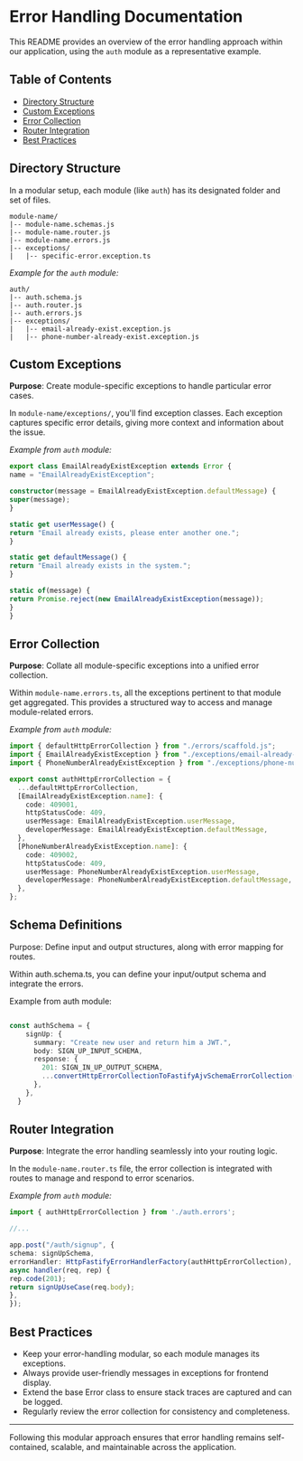 # Error Handling Documentation

This README provides an overview of the error handling approach within our application, using the `auth` module as a representative example.

## Table of Contents

- [Directory Structure](#directory-structure)
- [Custom Exceptions](#custom-exceptions)
- [Error Collection](#error-collection)
- [Router Integration](#router-integration)
- [Best Practices](#best-practices)

## Directory Structure

In a modular setup, each module (like `auth`) has its designated folder and set of files.

```
module-name/
|-- module-name.schemas.js
|-- module-name.router.js
|-- module-name.errors.js
|-- exceptions/
|   |-- specific-error.exception.ts
```

*Example for the `auth` module:*

```
auth/
|-- auth.schema.js
|-- auth.router.js
|-- auth.errors.js
|-- exceptions/
|   |-- email-already-exist.exception.js
|   |-- phone-number-already-exist.exception.js
```

## Custom Exceptions

**Purpose**: Create module-specific exceptions to handle particular error cases.

In `module-name/exceptions/`, you'll find exception classes. Each exception captures specific error details, giving more context and information about the issue.

*Example from `auth` module:*

```typescript
export class EmailAlreadyExistException extends Error {
name = "EmailAlreadyExistException";

constructor(message = EmailAlreadyExistException.defaultMessage) {
super(message);
}

static get userMessage() {
return "Email already exists, please enter another one.";
}

static get defaultMessage() {
return "Email already exists in the system.";
}

static of(message) {
return Promise.reject(new EmailAlreadyExistException(message));
}
}
```

## Error Collection

**Purpose**: Collate all module-specific exceptions into a unified error collection.

Within `module-name.errors.ts`, all the exceptions pertinent to that module get aggregated. This provides a structured way to access and manage module-related errors.

*Example from `auth` module:*

```typescript
import { defaultHttpErrorCollection } from "./errors/scaffold.js";
import { EmailAlreadyExistException } from "./exceptions/email-already-exist.exception.js";
import { PhoneNumberAlreadyExistException } from "./exceptions/phone-number-already-exist.exception.js";

export const authHttpErrorCollection = {
  ...defaultHttpErrorCollection,
  [EmailAlreadyExistException.name]: {
    code: 409001,
    httpStatusCode: 409,
    userMessage: EmailAlreadyExistException.userMessage,
    developerMessage: EmailAlreadyExistException.defaultMessage,
  },
  [PhoneNumberAlreadyExistException.name]: {
    code: 409002,
    httpStatusCode: 409,
    userMessage: PhoneNumberAlreadyExistException.userMessage,
    developerMessage: PhoneNumberAlreadyExistException.defaultMessage,
  },
};
```

## Schema Definitions

Purpose: Define input and output structures, along with error mapping for routes.

Within auth.schema.ts, you can define your input/output schema and integrate the errors.

Example from auth module:

```typescript

const authSchema = {
    signUp: {
      summary: "Create new user and return him a JWT.",
      body: SIGN_UP_INPUT_SCHEMA,
      response: {
        201: SIGN_IN_UP_OUTPUT_SCHEMA,
        ...convertHttpErrorCollectionToFastifyAjvSchemaErrorCollection(authHttpErrorCollection)
      },
    },
  }
```

## Router Integration

**Purpose**: Integrate the error handling seamlessly into your routing logic.

In the `module-name.router.ts` file, the error collection is integrated with routes to manage and respond to error scenarios.

*Example from `auth` module:*

``` typescript
import { authHttpErrorCollection } from './auth.errors';

//...

app.post("/auth/signup", {
schema: signUpSchema,
errorHandler: HttpFastifyErrorHandlerFactory(authHttpErrorCollection),
async handler(req, rep) {
rep.code(201);
return signUpUseCase(req.body);
},
});
```

## Best Practices

- Keep your error-handling modular, so each module manages its exceptions.
- Always provide user-friendly messages in exceptions for frontend display.
- Extend the base Error class to ensure stack traces are captured and can be logged.
- Regularly review the error collection for consistency and completeness.

---

Following this modular approach ensures that error handling remains self-contained, scalable, and maintainable across the application.